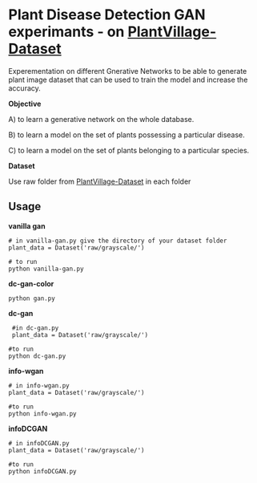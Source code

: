 # Plant Disease Detection GAN experimants - on [PlantVillage-Dataset](https://github.com/spMohanty/PlantVillage-Dataset)


Experementation on different Gnerative Networks to be able to generate plant image dataset that can be used to train the model and increase the accuracy.


**Objective**

A) to learn a generative network on the whole database.
    
B) to learn a model on the set of plants possessing a particular disease.
    
C) to learn a model on the set of plants belonging to a particular species.



**Dataset**

Use raw folder from [PlantVillage-Dataset](https://github.com/spMohanty/PlantVillage-Dataset) in each folder
    
    
    
## Usage

**vanilla gan**

    # in vanilla-gan.py give the directory of your dataset folder
    plant_data = Dataset('raw/grayscale/') 
    
    # to run
    python vanilla-gan.py
    
  
**dc-gan-color**

    python gan.py
   
**dc-gan**
     
     #in dc-gan.py
     plant_data = Dataset('raw/grayscale/')
     
    #to run 
    python dc-gan.py
    
**info-wgan**

    # in info-wgan.py
    plant_data = Dataset('raw/grayscale/')
    
    #to run
    python info-wgan.py
    
**infoDCGAN**

    # in infoDCGAN.py
    plant_data = Dataset('raw/grayscale/')
    
    #to run
    python infoDCGAN.py
  

    

